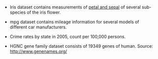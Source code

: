 
- Iris dataset contains measurements of [petal and sepal](http://sebastianraschka.com/Images/2014_python_lda/iris_petal_sepal.png) of several sub-species of the iris flower.

- mpg dataset contains mileage information for several models of different car manufacturers.

- Crime rates by state in 2005, count per 100,000 persons.

- HGNC gene family dataset consists of 19349 genes of human.  Source: http://www.genenames.org/